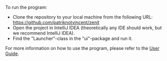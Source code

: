 To run the program:

- Clone the repository to your local machine from the following URL: https://github.com/patriknotvincent/zenit
- Open the project in IntelliJ IDEA (theoretically any IDE should work, but we recommend IntelliJ IDEA).
- Find the "Launcher"-class in the "ui"-package and run it.

For more information on how to use the program, please refer to the [User Guide](https://github.com/patriknotvincent/zenit/blob/develop/User%20guide.pdf).